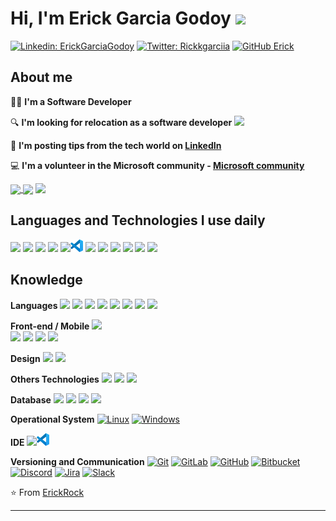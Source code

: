 # Hi, I'm  Erick Garcia Godoy  <img src="https://media.tenor.com/images/3422f90f24b15275527c23bdbd923062/tenor.gif" width="80">

[![Linkedin: ErickGarciaGodoy](https://img.shields.io/static/v1?label=LinkedIn&message=Erick+Garcia+Godoy%20&color=blue&logo=LinkedIn&style=flat-rounded&logoColor=white)](https://www.linkedin.com/in/ErickGarciaGodoy)
[![Twitter: Rickkgarciia](https://img.shields.io/twitter/follow/Rickkgarciia?style=social)](https://twitter.com/Rickkgarciia)
[![GitHub Erick](https://img.shields.io/github/followers/ErickRock?label=follow&style=social)](https://github.com/ErickRock)

## About me

:man_technologist: <strong>I'm a Software Developer</strong>

:mag: **I'm looking for relocation as a software developer** <img height="30" src="https://media.tenor.com/images/22e8b06290016a982285cf941e339276/tenor.gif"> 

:page_with_curl: **I'm posting tips from the tech world on [LinkedIn](https://linkedin.com/in/ErickGarciaGodoy)**

:computer: **I'm a volunteer in the Microsoft community - [Microsoft community](https://answers.microsoft.com/pt-br/profile/7bf89b3c-a0e4-46a4-b017-99a885f3c367)**

<a href="https://github.com/ErickRock">
  <img align="center" src="https://github-readme-stats.vercel.app/api?username=ErickRock&theme=dracula&&show_icons=true">
</a>
<a>
  <img align="center" src="https://github-readme-stats.vercel.app/api/top-langs/?username=ErickRock&layout=compact&show_icons=true&theme=dracula"/>
</a>
<a href="https://github.com/ErickRock/oh-my-zsh-on-windows-terminal">
  <img align="top" src="https://github-readme-stats.vercel.app/api/pin/?username=ErickRock&repo=oh-my-zsh-on-windows-terminal&theme=dracula" />
</a>

## Languages and Technologies I use daily
<code><img src="https://img.shields.io/badge/javascript%20-%23323330.svg?&style=for-the-badge&logo=javascript&logoColor=%23F7DF1E"/></code>
<code><img src="https://img.shields.io/badge/react%20-%2320232a.svg?&style=for-the-badge&logo=react&logoColor=%2361DAFB"/></code>
<code><img src="https://img.shields.io/badge/node.js%20-%2343853D.svg?&style=for-the-badge&logo=node.js&logoColor=white"/></code>
<code><img src="https://img.shields.io/badge/typescript%20-%23007ACC.svg?&style=for-the-badge&logo=typescript&logoColor=white"/></code>
<code><img src="https://img.shields.io/badge/-Visual%20Studio%20Code-007ACC?style=flat-square&logo=VisualStudioCode&link=https://github.com/ErickRock/)"><img height="20" src="https://raw.githubusercontent.com/github/explore/80688e429a7d4ef2fca1e82350fe8e3517d3494d/topics/visual-studio-code/visual-studio-code.png"></code>
<code><img src="https://img.shields.io/badge/html5%20-%23E34F26.svg?&style=for-the-badge&logo=html5&logoColor=white"/></code>
<code><img src="https://img.shields.io/badge/css3%20-%231572B6.svg?&style=for-the-badge&logo=css3&logoColor=white"/></code>
<code><img src="https://img.shields.io/badge/SASS%20-hotpink.svg?&style=for-the-badge&logo=SASS&logoColor=white"/></code>
<code><img src="https://img.shields.io/badge/git%20-%23F05033.svg?&style=for-the-badge&logo=git&logoColor=white"/></code>
<code><img src="https://img.shields.io/badge/github%20-%23121011.svg?&style=for-the-badge&logo=github&logoColor=white"/></code>
<code><img src="https://img.shields.io/badge/-Insomnia-5849BE?style=flat-square&logo=Insomnia&link=https://github.com/"/></code>

## Knowledge
**Languages**
<code><img src="https://img.shields.io/badge/python%20-%2314354C.svg?&style=for-the-badge&logo=python&logoColor=white"/></code>
<code><img src="https://img.shields.io/badge/c%23%20-%23239120.svg?&style=for-the-badge&logo=c-sharp&logoColor=white"/></code>
<code><img src="https://img.shields.io/badge/java-%23ED8B00.svg?&style=for-the-badge&logo=java&logoColor=white"/></code>
<code><img src="https://img.shields.io/badge/react_native%20-%2320232a.svg?&style=for-the-badge&logo=react&logoColor=%2361DAFB"/></code>
<code><img src="https://img.shields.io/badge/bootstrap%20-%23563D7C.svg?&style=for-the-badge&logo=bootstrap&logoColor=white"/></code>
<code><img src="https://img.shields.io/badge/SASS%20-hotpink.svg?&style=for-the-badge&logo=SASS&logoColor=white"/></code>
<code><img src="https://img.shields.io/badge/shell_script%20-%23121011.svg?&style=for-the-badge&logo=gnu-bash&logoColor=white"/></code>
<code><img src="https://img.shields.io/badge/markdown-%23000000.svg?&style=for-the-badge&logo=markdown&logoColor=white"/></code>


**Front-end / Mobile**
<code><img src="https://img.shields.io/badge/html5%20-%23E34F26.svg?&style=for-the-badge&logo=html5&logoColor=white"/>
</code><code><img src="https://img.shields.io/badge/SASS%20-hotpink.svg?&style=for-the-badge&logo=SASS&logoColor=white"/></code>
<code><img src="https://img.shields.io/badge/css3%20-%231572B6.svg?&style=for-the-badge&logo=css3&logoColor=white"/></code>
<code><img src="https://img.shields.io/badge/react%20-%2320232a.svg?&style=for-the-badge&logo=react&logoColor=%2361DAFB"/></code>
<code><img src="https://img.shields.io/badge/react_native%20-%2320232a.svg?&style=for-the-badge&logo=react&logoColor=%2361DAFB"/></code>

**Design**
<code><img src="https://img.shields.io/badge/figma%20-%23F24E1E.svg?&style=for-the-badge&logo=figma&logoColor=white"/></code>
<code><img src="https://img.shields.io/badge/adobe%20xd%20-%23FF26BE.svg?&style=for-the-badge&logo=adobe%20xd&logoColor=white"/></code>

**Others Technologies**
<code><img src="https://img.shields.io/badge/docker%20-%230db7ed.svg?&style=for-the-badge&logo=docker&logoColor=white"/></code>
<code><img src="https://img.shields.io/badge/node.js%20-%2343853D.svg?&style=for-the-badge&logo=node.js&logoColor=white"/></code>
<code><img src="https://img.shields.io/badge/-Insomnia-5849BE?style=flat-square&logo=Insomnia&link=https://github.com/"/></code>

**Database**
<code><img src="https://img.shields.io/badge/-MongoDB-black?style=flat-square&logo=mongodb&link=https://github.com/ErickRock/"/></code>
<code><img src="https://img.shields.io/badge/-PostgreSQL-336791?style=flat-square&logo=postgresql&link=https://github.com/ErickRock"/></code>
<code><img src="https://img.shields.io/badge/-MySQL-a0c4db?style=flat-square&logo=mysql&link=https://github.com/ErickRock/"/></code>
<code><img src="https://img.shields.io/badge/-SQLite-003B57?style=flat-square&logo=sqlite&link=https://github.com/ErickRock/"/></code>

**Operational System**
[![Linux](https://img.shields.io/badge/-Linux-333333?style=flat-square&logo=Linux&link=https://github.com/ErickRock/)](https://github.com/ErickRock/)
[![Windows](https://img.shields.io/badge/-Windows-0078D6?style=flat-square&logo=Windows&link=https://github.com/ErickRock/)](https://github.com/ErickRock/)

**IDE**
<code><img src="https://img.shields.io/badge/-Visual%20Studio%20Code-007ACC?style=flat-square&logo=VisualStudioCode&link=https://github.com/ErickRock/)"><img height="20" src="https://raw.githubusercontent.com/github/explore/80688e429a7d4ef2fca1e82350fe8e3517d3494d/topics/visual-studio-code/visual-studio-code.png"></code>

**Versioning and Communication**
[![Git](https://img.shields.io/badge/-Git-black?style=flat-square&logo=git&link=https://github.com/ErickRock/)](https://github.com/ErickRock/)
[![GitLab](https://img.shields.io/badge/-GitLab-FCA121?style=flat-square&logo=gitlab&link=https://github.com/ErickRock/)](https://github.com/ErickRock/)
[![GitHub](https://img.shields.io/badge/-GitHub-181717?style=flat-square&logo=github&link=https://github.com/ErickRock/)](https://github.com/ErickRock/)
[![Bitbucket](https://img.shields.io/badge/-Bitbucket-0052CC?style=flat-square&logo=bitbucket&link=https://github.com/ErickRock/)](https://github.com/ErickRock/)
[![Discord](https://img.shields.io/badge/-Discord-000000?style=flat-square&logo=Discord&link=https://github.com/ErickRock/)](https://github.com/ErickRock/)
[![Jira](https://img.shields.io/badge/-Jira-0052CC?style=flat-square&logo=Jira&link=https://github.com/ErickRock/)](https://github.com/ErickRock/)
[![Slack](https://img.shields.io/badge/-Slack-4A154B?style=flat-square&logo=Slack&link=https://github.com/ErickRock/)](https://github.com/ErickRock/)


⭐️ From [ErickRock](https://github.com/ErickRock)

---
